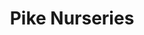 ---
title: "Pike Nurseries"
url: /marietta/pike-nurseries-johnson-ferry-road-northeast/
shop: garden centre
---